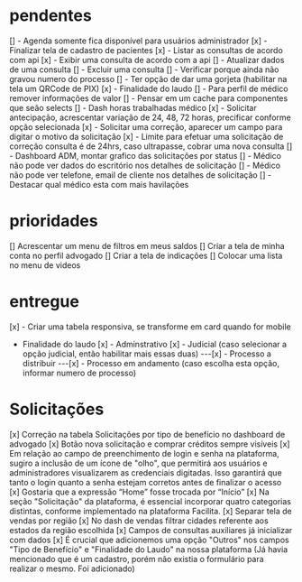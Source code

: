 # pendentes

[] - Agenda somente fica disponível para usuários administrador
[x] - Finalizar tela de cadastro de pacientes
[x] - Listar as consultas de acordo com api
[x] - Exibir uma consulta de acordo com a api
[] - Atualizar dados de uma consulta
[] - Excluir uma consulta
[] - Verificar porque ainda não gravou numero do processo
[] - Ter opção de dar uma gorjeta (habilitar na tela um QRCode de PIX)
[x] - Finalidade do laudo
[] - Para perfil de médico remover informações de valor
[] - Pensar em um cache para componentes que seão selects
[] - Dash horas trabalhadas médico
[x] - Solicitar antecipação, acrescentar variação de 24, 48, 72 horas, precificar conforme opção selecionada
[x] - Solicitar uma correção, aparecer um campo para digitar o motivo da solicitação
[x] - Limite para efetuar uma solicitação de correção consulta é de 24hrs, caso ultrapasse, cobrar uma nova consulta
[] - Dashboard ADM, montar grafico das solicitações por status
[] - Médico não pode ver dados do escritório nos detalhes de solicitação
[] - Médico não pode ver telefone, email de cliente nos detalhes de solicitação
[] - Destacar qual médico esta com mais havilações

# prioridades

[] Acrescentar um menu de filtros em meus saldos
[] Criar a tela de minha conta no perfil advogado
[] Criar a tela de indicações
[] Colocar uma lista no menu de videos

# entregue

[x] - Criar uma tabela responsiva, se transforme em card quando for mobile

- Finalidade do laudo
  [x] - Adminstrativo
  [x] - Judicial (caso selecionar a opção judicial, então habilitar mais essas duas)
  ---[x] - Processo a distribuir
  ---[x] - Processo em andamento (caso escolha esta opção, informar numero de processo)

# Solicitações

[x] Correção na tabela Solicitações por tipo de benefício no dashboard de advogado
[x] Botão nova solicitação e comprar créditos sempre visíveis
[x] Em relação ao campo de preenchimento de login e senha na
plataforma, sugiro a inclusão de um ícone de "olho", que permitirá aos usuários
e administradores visualizarem as credenciais digitadas.
Isso garantirá que tanto o login quanto a senha estejam corretos antes
de finalizar o acesso
[x] Gostaria que a expressão “Home” fosse trocada por “Início”
[x] Na seção "Solicitação" da plataforma, é essencial incorporar quatro
categorias distintas, conforme implementado na plataforma Facilita.
[x] Separar tela de vendas por região
[x] No dash de vendas filtrar cidades referente aos estados da região escolhida
[x] Campos de consultas auxiliares já inicializar com dados
[x] É crucial que adicionemos uma opção "Outros" nos campos "Tipo de Benefício" e "Finalidade do Laudo" na nossa plataforma (Já havia mencionado que é um cadastro, porém não existia o formulário para realizar o mesmo. Foi adicionado)
